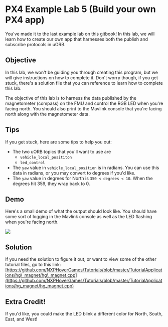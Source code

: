# PX4 Example Lab 5 \(Build your own PX4 app\)

You've made it to the last example lab on this gitbook! In this lab, we will learn how to create our own app that harnesses both the publish and subscribe protocols in uORB.

## Objective

In this lab, we won't be guiding you through creating this program, but we will give instructions on how to complete it. Don't worry though, if you get stuck, there's a solution file that you can reference to learn how to complete this lab.

The objective of this lab is to harness the data published by the magnetometer \(compass\) on the FMU and control the RGB LED when you're facing north. You should also print to the Mavlink console that you're facing north along with the magnetometer data.

## Tips

If you get stuck, here are some tips to help you out:

* The two uORB topics that you'll want to use are
  * `vehicle_local_posititon`
  * `led_control`
* The `yaw` value in `vehicle_local_position` is in radians. You can use this data in radians, or you may convert to degrees if you'd like.
* The `yaw` value in degrees for North is `350 < degrees < 10`. When the degrees hit 359, they wrap back to 0.

## Demo

Here's a small demo of what the output should look like. You should have some sort of logging in the Mavlink console as well as the LED flashing when you're facing north.

![](../../.gitbook/assets/part1.gif)

## Solution

If you need the solution to figure it out, or want to view some of the other tutorial files, go to this link: [https://github.com/NXPHoverGames/Tutorials/blob/master/TutorialApplications/hg\_magnet/hg\_magnet.cpp](https://github.com/NXPHoverGames/Tutorials/blob/master/TutorialApplications/hg_magnet/hg_magnet.cpp)

## Extra Credit!

If you'd like, you could make the LED blink a different color for North, South, East, and West!

